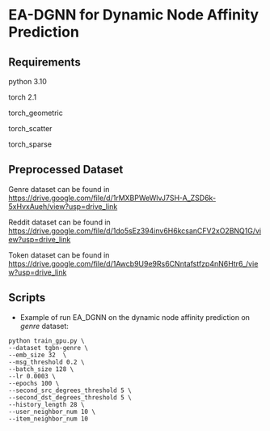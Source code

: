 # EA-DGNN for Dynamic Node Affinity Prediction

## Requirements
python 3.10 

torch 2.1

torch_geometric

torch_scatter 

torch_sparse
## Preprocessed Dataset
Genre dataset can be found in https://drive.google.com/file/d/1rMXBPWeWlvJ7SH-A_ZSD6k-5xHvxAueh/view?usp=drive_link

Reddit dataset can be found in https://drive.google.com/file/d/1do5sEz394inv6H6kcsanCFV2xO2BNQ1G/view?usp=drive_link

Token dataset can be found in https://drive.google.com/file/d/1Awcb9U9e9Rs6CNntafstfzp4nN6Htr6_/view?usp=drive_link


## Scripts
* Example of run EA_DGNN on the dynamic node affinity prediction on *genre* dataset:
```
python train_gpu.py \
--dataset tgbn-genre \
--emb_size 32  \
--msg_threshold 0.2 \
--batch_size 128 \
--lr 0.0003 \
--epochs 100 \
--second_src_degrees_threshold 5 \
--second_dst_degrees_threshold 5 \
--history_length 28 \
--user_neighbor_num 10 \
--item_neighbor_num 10
```
